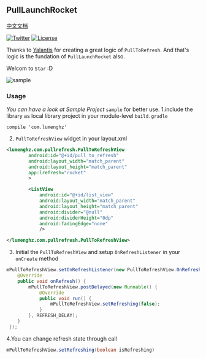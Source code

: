 ## PullLaunchRocket

[中文文档](./README_CHN.md)

[![Twitter](https://img.shields.io/badge/Twitter-@LuMengHZ-blue.svg?style=flat-square)](https://twitter.com/LuMengHZ)
[![License](https://img.shields.io/github/license/lubeast/PullLaunchRocket.svg?style=flat-square)](https://github.com/lubeast/PullLaunchRocket/blob/master/LICENSE)

Thanks to [Yalantis](https://github.com/Yalantis) for creating a great logic of `PullToRefresh`. And that's logic is the fundation of `PullLaunchRocket` also.

Welcom to `Star` :D

![sample](https://raw.github.com/lubeast/PullLaunchRocket/master/screenshots/sample.gif)

### Usage
*You can have a look at Sample Project* `sample` for better use.
1.include the library as local library project in your module-level `build.gradle`
```groove
compile 'com.lumenghz'
```

2. `PullToRefreshView` widget in your layout.xml
```xml
<lumenghz.com.pullrefresh.PullToRefreshView
        android:id="@+id/pull_to_refresh"
        android:layout_width="match_parent"
        android:layout_height="match_parent"
        app:lrefresh="rocket"
        >

        <ListView
            android:id="@+id/list_view"
            android:layout_width="match_parent"
            android:layout_height="match_parent"
            android:divider="@null"
            android:dividerHeight="0dp"
            android:fadingEdge="none"
            />

</lumenghz.com.pullrefresh.PullToRefreshView>
```

3. Initial the `PullToRefreshView` and setup `OnRefreshListener` in your `onCreate` method
```java
mPullToRefreshView.setOnRefreshListener(new PullToRefreshView.OnRefreshListener() {
    @Override
    public void onRefresh() {
        mPullToRefreshView.postDelayed(new Runnable() {
            @Override
            public void run() {
                mPullToRefreshView.setRefreshing(false);
            }
        }, REFRESH_DELAY);
    }
 });
```

4.You can change refresh state through call
```java
mPullToRefreshView.setRefreshing(boolean isRefreshing)
```